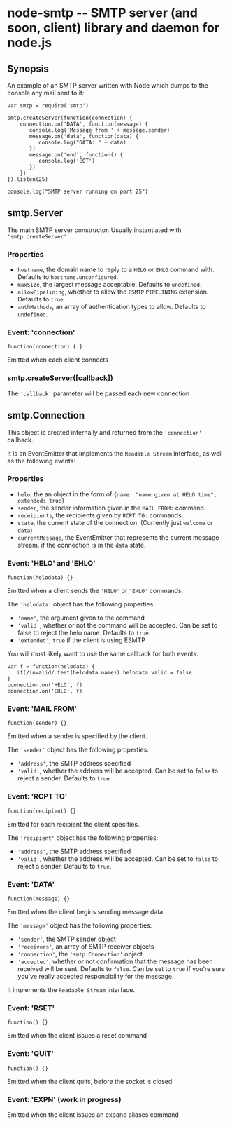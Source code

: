node-smtp -- SMTP server (and soon, client) library and daemon for node.js
============================================================================

## Synopsis

An example of an SMTP server written with Node which dumps to the console
any mail sent to it:

    var smtp = require('smtp')

    smtp.createServer(function(connection) {
        connection.on('DATA', function(message) {
           console.log('Message from ' + message.sender)
           message.on('data', function(data) {
              console.log("DATA: " + data)
           })
           message.on('end', function() {
              console.log('EOT')
           })      
        })
    }).listen(25)

    console.log("SMTP server running on port 25")

## smtp.Server

Ths main SMTP server constructor. Usually instantiated with
`'smtp.createServer'`

### Properties

* `hostname`, the domain name to reply to a `HELO` or `EHLO` command with.
  Defaults to `hostname.unconfigured`.
* `maxSize`, the largest message acceptable. Defaults to `undefined`.
* `allowPipelining`, whether to allow the `ESMTP` `PIPELINING` extension.
  Defaults to `true`.
* `authMethods`, an array of authentication types to allow. Defaults to
  `undefined`.

### Event: 'connection'

`function(connection) { }`

Emitted when each client connects

### smtp.createServer([callback])

The `'callback'` parameter will be passed each new connection

## smtp.Connection

This object is created internally and returned from the `'connection'`
callback.

It is an EventEmitter that implements the `Readable Stream` interface, as
well as the following events:

### Properties

* `helo`, the an object in the form of `{name: "name given at HELO time",
  extended: true}`
* `sender`, the sender information given in the `MAIL FROM:` command.
* `receipients`, the recipients given by `RCPT TO:` commands.
* `state`, the current state of the connection. (Currently just `welcome` or
  `data`)
* `currentMessage`, the EventEmitter that represents the current message
  stream, if the connection is in the `data` state.

### Event: 'HELO' and 'EHLO'

`function(helodata) {}`

Emitted when a client sends the `'HELO'` or `'EHLO'` commands.

The `'helodata'` object has the following properties:

* `'name'`, the argument given to the command
* `'valid'`, whether or not the command will be accepted. Can be set to
  false to reject the helo name. Defaults to `true`.
* `'extended'`, `true` if the client is using ESMTP

You will most likely want to use the same callback for both events:

    var f = function(helodata) {
       if(/invalid/.test(helodata.name)) helodata.valid = false
    }
    connection.on('HELO', f)
    connection.on('EHLO', f)

### Event: 'MAIL FROM'

`function(sender) {}`

Emitted when a sender is specified by the client.

The `'sender'` object has the following properties:

* `'address'`, the SMTP address specified
* `'valid'`, whether the address will be accepted. Can be set to `false` to
  reject a sender. Defaults to `true`.

### Event: 'RCPT TO'

`function(recipient) {}`

Emitted for each recipient the client specifies.

The `'recipient'` object has the following properties:

* `'address'`, the SMTP address specified
* `'valid'`, whether the address will be accepted. Can be set to `false` to
  reject a sender. Defaults to `true`.

### Event: 'DATA'

`function(message) {}`

Emitted when the client begins sending message data.

The `'message'` object has the following properties:

* `'sender'`, the SMTP sender object
* `'receivers'`, an array of SMTP receiver objects
* `'connection'`, the `'smtp.Connection'` object
* `'accepted'`, whether or not confirmation that the message has been
  received will be sent. Defaults to `false`. Can be set to `true` if you're
  sure you've really accepted responsibility for the message.

It implements the `Readable Stream` interface.

### Event: 'RSET'

`function() {}`

Emitted when the client issues a reset command

### Event: 'QUIT'

`function() {}`

Emitted when the client quits, before the socket is closed

### Event: 'EXPN' (work in progress)

Emitted when the client issues an expand aliases command
